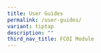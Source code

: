 ```yaml
---
title: User Guides
permalink: /user-guides/
variant: tiptap
description: ""
third_nav_title: FCOI Module
---
```

<p></p>